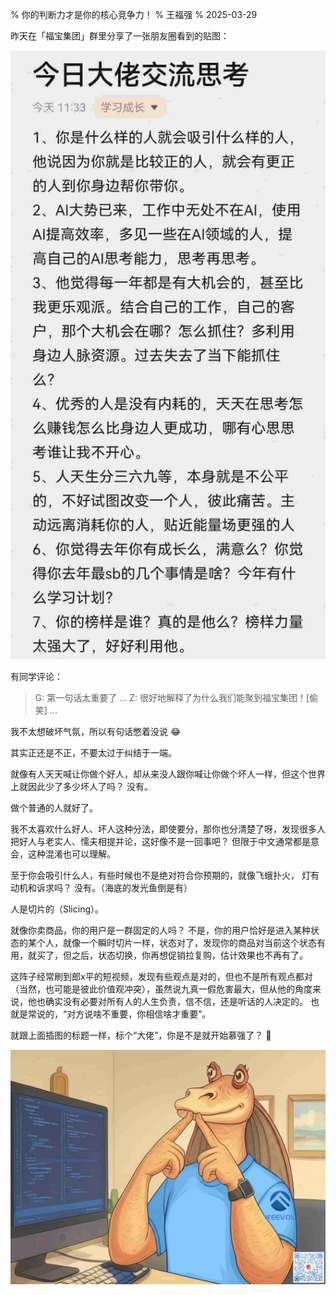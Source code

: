 % 你的判断力才是你的核心竞争力！
% 王福强
% 2025-03-29

昨天在「福宝集团」群里分享了一张朋友圈看到的贴图：

![](./images/180021743134371_.pic.jpg)

有同学评论：

> G: 第一句话太重要了
> ...
> Z: 很好地解释了为什么我们能聚到福宝集团！[偷笑]
> ...

我不太想破坏气氛，所以有句话憋着没说 😂

其实正还是不正，不要太过于纠结于一端。

就像有人天天喊让你做个好人，却从来没人跟你喊让你做个坏人一样，但这个世界上就因此少了多少坏人了吗？ 没有。

做个普通的人就好了。 

我不太喜欢什么好人、坏人这种分法，即使要分，那你也分清楚了呀，发现很多人把好人与老实人、懦夫相提并论，这好像不是一回事吧？ 但限于中文通常都是意会，这种混淆也可以理解。

至于你会吸引什么人，有些时候也不是绝对符合你预期的，就像飞蛾扑火， 灯有动机和诉求吗？ 没有。（海底的发光鱼倒是有）

人是切片的（Slicing）。

就像你卖商品，你的用户是一群固定的人吗？ 不是，你的用户恰好是进入某种状态的某个人，就像一个瞬时切片一样，状态对了，发现你的商品对当前这个状态有用，就买了，但之后，状态切换，你再想促销拉复购，估计效果也不再有了。

这阵子经常刷到郎x平的短视频，发现有些观点是对的，但也不是所有观点都对（当然，也可能是彼此价值观冲突），虽然说九真一假危害最大，但从他的角度来说，他也确实没有必要对所有人的人生负责，信不信，还是听话的人决定的。 也就是常说的，“对方说啥不重要，你相信啥才重要”。

就跟上面插图的标题一样，标个“大佬”，你是不是就开始慕强了？ 🤣

![](./images/180171743174223_.pic.jpg)





